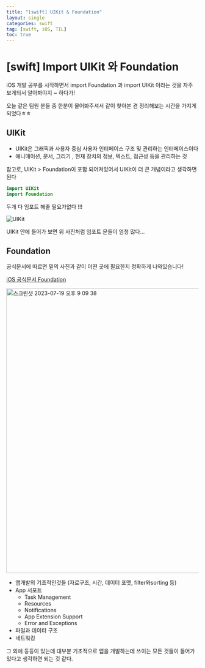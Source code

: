 ```yaml
---
title: "[swift] UIKit & Foundation"
layout: single
categories: swift
tag: [swift, iOS, TIL]
toc: true
---
```


# [swift] Import UIKit 와 Foundation

iOS 개발 공부를 시작하면서 import Foundation 과 import UIKit 이라는 것을 자주 보게되서 알아봐야지 ~ 하다가! 

오늘 같은 팀원 분들 중 한분이 물어봐주셔서 같이 찾아본 겸 정리해보는 시간을 가지게되었다ㅎㅎ 

## UIKit

* UIKit은 그래픽과 사용자 중심 사용자 인터페이스 구조 및 관리하는 인터페이스이다
* 애니매이션, 문서, 그리기 , 현재 장치의 정보, 텍스트, 접근성 등을 관리하는 것

참고로, UIKit > Foundation이 포함 되어져있어서 UIKit이 더 큰 개념이라고 생각하면된다 
```swift
import UIKit
import Foundation
```
두개 다 임포트 해줄 필요가없다 !!!

![UIKit](https://github.com/Luna828/luna828.github.io/assets/93186591/52281d44-35f5-4b2c-927f-f277dc26f0cb)

UIKit 안에 들어가 보면 위 사진처럼 임포트 문들이 엄청 많다...

## Foundation

공식문서에 따르면 밑의 사진과 같이 어떤 곳에 필요한지 정확하게 나와있습니다!

[iOS 공식문서 Foundation](https://developer.apple.com/documentation/foundation#//apple_ref/doc/uid/20001091)

<img width="744" alt="스크린샷 2023-07-19 오후 9 09 38" src="https://github.com/Luna828/luna828.github.io/assets/93186591/2d223d6a-5963-417f-90c0-f17380957854">

* 앱개발의 기초적인것들 (자료구조, 시간, 데이터 포맷, filter와sorting 등)
* App 서포트
  - Task Management
  - Resources
  - Notifications
  - App Extension Support
  - Error and Exceptions
* 파일과 데이터 구조
* 네트워킹

그 외에 등등이 있는데 대부분 기초적으로 앱을 개발하는데 쓰이는 모든 것들이 들어가 있다고 생각하면 되는 것 같다.








